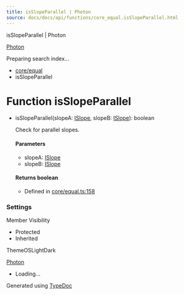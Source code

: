 ```yaml
---
title: isSlopeParallel | Photon
source: docs/docs/api/functions/core_equal.isSlopeParallel.html
---
```


isSlopeParallel | Photon

[Photon](../index.md)




Preparing search index...

* [core/equal](../modules/core_equal.md)
* isSlopeParallel

# Function isSlopeParallel

* isSlopeParallel(slopeA: [ISlope](../interfaces/core_maker.ISlope.md), slopeB: [ISlope](../interfaces/core_maker.ISlope.md)): boolean

  Check for parallel slopes.

  #### Parameters

  + slopeA: [ISlope](../interfaces/core_maker.ISlope.md)
  + slopeB: [ISlope](../interfaces/core_maker.ISlope.md)

  #### Returns boolean

  + Defined in [core/equal.ts:158](https://github.com/mwhite454/photon/blob/main/packages/photon/src/core/equal.ts#L158)

### Settings

Member Visibility

* Protected
* Inherited

ThemeOSLightDark

[Photon](../index.md)

* Loading...

Generated using [TypeDoc](https://typedoc.org/)
